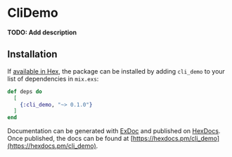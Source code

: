 # CliDemo

**TODO: Add description**

## Installation

If [available in Hex](https://hex.pm/docs/publish), the package can be installed
by adding `cli_demo` to your list of dependencies in `mix.exs`:

```elixir
def deps do
  [
    {:cli_demo, "~> 0.1.0"}
  ]
end
```

Documentation can be generated with [ExDoc](https://github.com/elixir-lang/ex_doc)
and published on [HexDocs](https://hexdocs.pm). Once published, the docs can
be found at [https://hexdocs.pm/cli_demo](https://hexdocs.pm/cli_demo).

